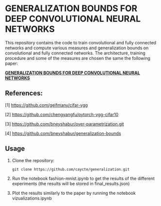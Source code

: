 # GENERALIZATION BOUNDS FOR DEEP CONVOLUTIONAL NEURAL NETWORKS
This repository contains the code to train convolutional and fully connected networks and compute various measures and generalization bounds on convolutional and fully connected networks. The architecture, training procedure and some of the measures are chosen the same the following paper:

**[GENERALIZATION BOUNDS
FOR DEEP CONVOLUTIONAL NEURAL NETWORKS](https://arxiv.org/pdf/1905.12600.pdf)**  


## References:

[1] https://github.com/geifmany/cifar-vgg

[2] https://github.com/chengyangfu/pytorch-vgg-cifar10

[3] https://github.com/bneyshabur/over-parametrization.git

[4] https://github.com/bneyshabur/generalization-bounds


## Usage
1. Clone the repository:
   ```
   git clone https://github.com/caycte/generalization.git
   ```
2. Run the notebook fashion-mnist.ipynb to get the results of the different experiments (the results will be stored in final_results.json)

3. Plot the results similarly to the paper by running the notebook vizualizations.ipynb